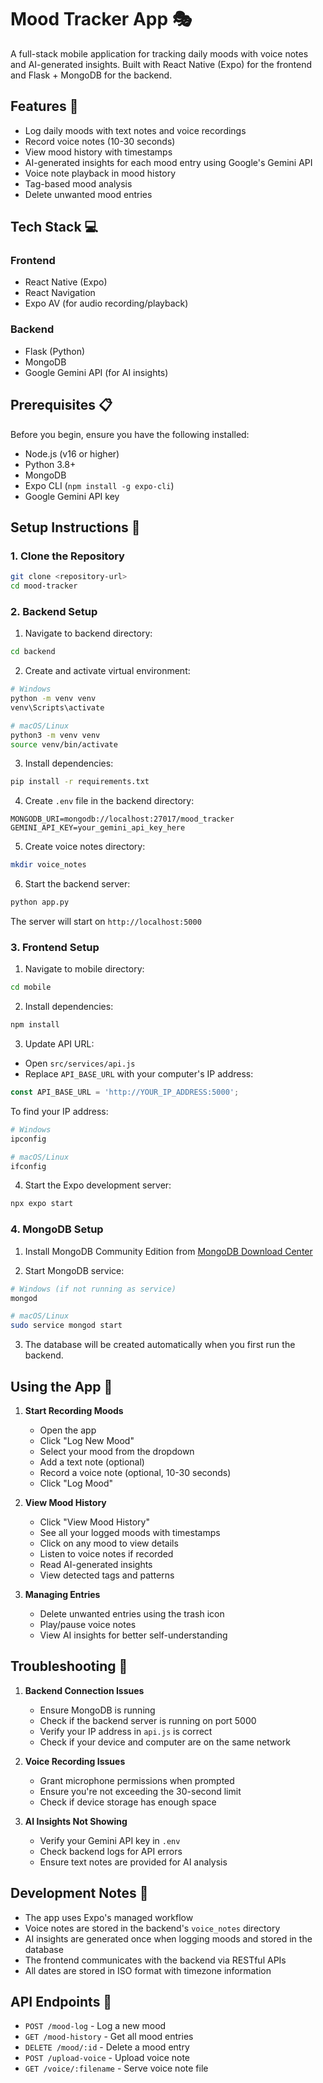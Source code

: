# Mood Tracker App 🎭

A full-stack mobile application for tracking daily moods with voice notes and AI-generated insights. Built with React Native (Expo) for the frontend and Flask + MongoDB for the backend.

## Features 🌟

- Log daily moods with text notes and voice recordings
- Record voice notes (10-30 seconds)
- View mood history with timestamps
- AI-generated insights for each mood entry using Google's Gemini API
- Voice note playback in mood history
- Tag-based mood analysis
- Delete unwanted mood entries

## Tech Stack 💻

### Frontend
- React Native (Expo)
- React Navigation
- Expo AV (for audio recording/playback)

### Backend
- Flask (Python)
- MongoDB
- Google Gemini API (for AI insights)

## Prerequisites 📋

Before you begin, ensure you have the following installed:
- Node.js (v16 or higher)
- Python 3.8+
- MongoDB
- Expo CLI (`npm install -g expo-cli`)
- Google Gemini API key

## Setup Instructions 🚀

### 1. Clone the Repository

```bash
git clone <repository-url>
cd mood-tracker
```

### 2. Backend Setup

1. Navigate to backend directory:
```bash
cd backend
```

2. Create and activate virtual environment:
```bash
# Windows
python -m venv venv
venv\Scripts\activate

# macOS/Linux
python3 -m venv venv
source venv/bin/activate
```

3. Install dependencies:
```bash
pip install -r requirements.txt
```

4. Create `.env` file in the backend directory:
```env
MONGODB_URI=mongodb://localhost:27017/mood_tracker
GEMINI_API_KEY=your_gemini_api_key_here
```

5. Create voice notes directory:
```bash
mkdir voice_notes
```

6. Start the backend server:
```bash
python app.py
```
The server will start on `http://localhost:5000`

### 3. Frontend Setup

1. Navigate to mobile directory:
```bash
cd mobile
```

2. Install dependencies:
```bash
npm install
```

3. Update API URL:
- Open `src/services/api.js`
- Replace `API_BASE_URL` with your computer's IP address:
```javascript
const API_BASE_URL = 'http://YOUR_IP_ADDRESS:5000';
```
To find your IP address:
```bash
# Windows
ipconfig

# macOS/Linux
ifconfig
```

4. Start the Expo development server:
```bash
npx expo start
```

### 4. MongoDB Setup

1. Install MongoDB Community Edition from [MongoDB Download Center](https://www.mongodb.com/try/download/community)

2. Start MongoDB service:
```bash
# Windows (if not running as service)
mongod

# macOS/Linux
sudo service mongod start
```

3. The database will be created automatically when you first run the backend.

## Using the App 📱

1. **Start Recording Moods**
   - Open the app
   - Click "Log New Mood"
   - Select your mood from the dropdown
   - Add a text note (optional)
   - Record a voice note (optional, 10-30 seconds)
   - Click "Log Mood"

2. **View Mood History**
   - Click "View Mood History"
   - See all your logged moods with timestamps
   - Click on any mood to view details
   - Listen to voice notes if recorded
   - Read AI-generated insights
   - View detected tags and patterns

3. **Managing Entries**
   - Delete unwanted entries using the trash icon
   - Play/pause voice notes
   - View AI insights for better self-understanding

## Troubleshooting 🔧

1. **Backend Connection Issues**
   - Ensure MongoDB is running
   - Check if the backend server is running on port 5000
   - Verify your IP address in `api.js` is correct
   - Check if your device and computer are on the same network

2. **Voice Recording Issues**
   - Grant microphone permissions when prompted
   - Ensure you're not exceeding the 30-second limit
   - Check if device storage has enough space

3. **AI Insights Not Showing**
   - Verify your Gemini API key in `.env`
   - Check backend logs for API errors
   - Ensure text notes are provided for AI analysis

## Development Notes 📝

- The app uses Expo's managed workflow
- Voice notes are stored in the backend's `voice_notes` directory
- AI insights are generated once when logging moods and stored in the database
- The frontend communicates with the backend via RESTful APIs
- All dates are stored in ISO format with timezone information

## API Endpoints 🔌

- `POST /mood-log` - Log a new mood
- `GET /mood-history` - Get all mood entries
- `DELETE /mood/:id` - Delete a mood entry
- `POST /upload-voice` - Upload voice note
- `GET /voice/:filename` - Serve voice note file



